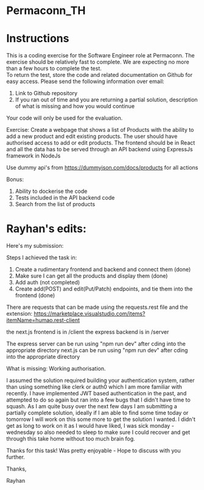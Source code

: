 # Permaconn_TH

# Instructions

This is a coding exercise for the Software Engineer role at Permaconn.
The exercise should be relatively fast to complete. We are expecting no more than a few hours to complete the test.  
To return the test, store the code and related documentation on Github for easy access.
Please send the following information over email:

1. Link to Github repository
2. If you ran out of time and you are returning a partial solution, description
   of what is missing and how you would continue

Your code will only be used for the evaluation.

Exercise:
Create a webpage that shows a list of Products with the ability to add a new product and edit existing products. The user should have authorised access to add or edit products.
The frontend should be in React and all the data has to be served through an API backend using ExpressJs framework in NodeJs

Use dummy api's from https://dummyjson.com/docs/products for all actions

Bonus:

1. Ability to dockerise the code
2. Tests included in the API backend code
3. Search from the list of products

# Rayhan's edits:

Here's my submission:

Steps I achieved the task in:

1. Create a rudimentary frontend and backend and connect them (done)
2. Make sure I can get all the products and display them (done)
3. Add auth (not completed)
4. Create add(POST) and edit(Put/Patch) endpoints, and tie them into the frontend (done)

There are requests that can be made using the requests.rest file and the extension: https://marketplace.visualstudio.com/items?itemName=humao.rest-client

the next.js frontend is in /client
the express backend is in /server

The express server can be run using "npm run dev" after cding into the appropriate directory
next.js can be run using "npm run dev" after cding into the appropriate directory

What is missing:
Working authorisation.

I assumed the solution required building your authentication system, rather than using something like clerk or auth0 which I am more familiar with recently.
I have implemented JWT based authentication in the past, and attempted to do so again but ran into a few bugs that I didn't have time to squash. As I am quite busy over the next few days I am submitting a partially complete solution, ideally if I am able to find some time today or tomorrow I will work on this some more to get the solution I wanted. I didn't get as long to work on it as I would have liked, I was sick monday - wednesday so also needed to sleep to make sure I could recover and get through this take home without too much brain fog.

Thanks for this task! Was pretty enjoyable - Hope to discuss with you further.

Thanks,

Rayhan
